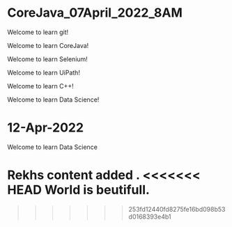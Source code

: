 

# CoreJava_07April_2022_8AM


Welcome to learn git!

Welcome to learn CoreJava!

Welcome to learn Selenium!

Welcome to learn UiPath!

Welcome to learn C++!


Welcome to learn Data Science!

12-Apr-2022
=======
Welcome to learn Data Science

Rekhs  content added .
<<<<<<< HEAD
World is beutifull.
=======

>>>>>>> 253fd12440fd8275fe16bd098b53d0168393e4b1

